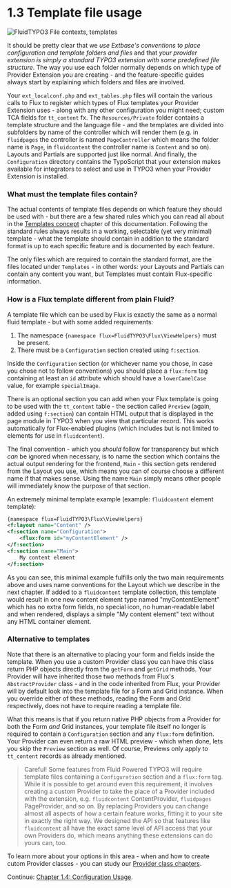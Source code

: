 1.3 Template file usage
=======================

![FluidTYPO3 File contexts, templates](../Images/FileContext/Templates.svgz)

It should be pretty clear that we _use Extbase's conventions to place configuration and template folders and files_
and that _your provider extension is simply a standard TYPO3 extension with some predefined file structure_. The way you use each
folder normally depends on which type of Provider Extension you are creating - and the feature-specific guides always start by
explaining which folders and files are involved.

Your `ext_localconf.php` and `ext_tables.php` files will contain the various calls to Flux to register which types of Flux
templates your Provider Extension uses - along with any other configuration you might need; custom TCA fields for `tt_content` fx.
The `Resources/Private` folder contains a template structure and the language file - and the templates are divided into subfolders
by name of the controller which will render them (e.g. in `fluidpages` the controller is named `PageController` which means the
folder name is `Page`, in `fluidcontent` the controller name is `Content` and so on). Layouts and Partials are supported just like
normal. And finally, the `Configuration` directory contains the TypoScript that your extension makes available for integrators to
select and use in TYPO3 when your Provider Extension is installed.

### What must the template files contain?

The actual contents of template files depends on which feature they should be used with - but there are a few shared rules which
you can read all about in the [Templates concept](../3.Templating/3.2.CreatingTemplateFiles/3.2.1.CommonFileStructure.md) chapter
of this documentation. Following the standard rules always results in a working, selectable (yet very minimal) template - what the
template should contain in addition to the standard format is up to each specific feature and is documented by each feature.

The only files which are required to contain the standard format, are the files located under `Templates` - in other words: your
Layouts and Partials can contain any content you want, but Templates must contain Flux-specific information.

### How is a Flux template different from plain Fluid?

A template file which can be used by Flux is exactly the same as a normal fluid template - but with some added requirements:

1. The namespace `{namespace flux=FluidTYPO3\Flux\ViewHelpers}` must be present.
2. There must be a `Configuration` section created using `f:section`.

Inside the `Configuration` section (or whichever name you chose, in case you chose not to follow conventions) you should place
a `flux:form` tag containing at least an `id` attribute which should have a `lowerCamelCase` value, for example `specialImage`.

There is an optional section you can add when your Flux template is going to be used with the `tt_content` table - the section
called `Preview` (again, added using `f:section`) can contain HTML output that is displayed in the page module in TYPO3 when you
view that particular record. This works automatically for Flux-enabled plugins (which includes but is not limited to elements
for use in `fluidcontent`).

The final convention - which you *should* follow for transparency but which *can* be ignored when necessary, is to name the
section which contains the actual output rendering for the frontend, `Main` - this section gets rendered from the Layout you use,
which means you can of course choose a different name if that makes sense. Using the name `Main` simply means other people will
immediately know the purpose of that section.

An extremely minimal template example (example: `fluidcontent` element template):

```xml
{namespace flux=FluidTYPO3\Flux\ViewHelpers}
<f:layout name="Content" />
<f:section name="Configuration">
    <flux:form id="myContentElement" />
</f:section>
<f:section name="Main">
    My content element
</f:section>
```

As you can see, this minimal example fulfills only the two main requirements above and uses name conventions for the Layout which
we describe in the next chapter. If added to a `fluidcontent` template collection, this template would result in one new content
element type named "myContentElement" which has no extra form fields, no special icon, no human-readable label and when rendered,
displays a simple "My content element" text without any HTML container element.

### Alternative to templates

Note that there is an alternative to placing your form and fields inside the template. When you use a custom Provider class you
can have this class return PHP objects directly from the `getForm` and `getGrid` methods. Your Provider will have inherited those
two methods from Flux's `AbstractProvider` class - and in the code inherited from Flux, your Provider will by default look into
the template file for a Form and Grid instance. When you override either of these methods, reading the Form and Grid respectively,
does not have to require reading a template file.

What this means is that if you return native PHP objects from a Provider for both the Form *and* Grid instances, your template
file itself no longer is required to contain a `Configuration` section and any `flux:form` definition. Your Provider can even
return a raw HTML preview - which when done, lets you skip the `Preview` section as well. Of course, Previews only apply to
`tt_content` records as already mentioned.

> Careful! Some features from Fluid Powered TYPO3 will require template files containing a `Configuration` section and a
> `flux:form` tag. While it is possible to get around even this requirement, it involves creating a custom Provider to take the
> place of a Provider included with the extension, e.g. `fluidcontent` ContentProvider, `fluidpages` PageProvider, and so on.
> By replacing Providers you can change almost all aspects of how a certain feature works, fitting it to your site in exactly the
> right way. We designed the API so that features like `fluidcontent` all have the exact same level of API access that your own
> Providers do, which means anything these extensions can do yours can, too.

To learn more about your options in this area - when and how to create cutom Provider classes - you can study our
[Provider class chapters](../4.AdvancedProviders/4.2.CustomFluxProviders/4.2.1.UseCasesProviders.md).

Continue: [Chapter 1.4: Configuration Usage](1.4.ConfigurationUsage.md).
